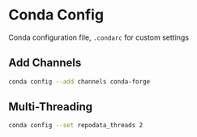 # Conda Config

Conda configuration file, `.condarc` for custom settings

## Add Channels

```bash
conda config --add channels conda-forge
```

## Multi-Threading

```bash
conda config --set repodata_threads 2
```

